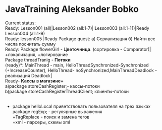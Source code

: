 # JavaTraining Aleksander Bobko
Current status:</br>
Ready: Lesson001 (all)|Lesson002 (all:1-7)| Lesson003 (all:1-11)|Ready Lesson004 (all:1-9)</br>
Ready: lesson005 |Ready Package quest: a) Сериализация б) Найти все числа посчитать сумму</br>
Ready: Package flowerGirl - <b>Цветочница</b>. (сортировка - Comparator)|</br>
+локализация, +логирование 
</br>
Package threadTranig - <b>Потоки</b></br>(ready)*: MainThread - main, HelloThreadSynchronized-Synchronized (+IncreaseCounter), HelloThread- noSynchronized,MainThreadDeadlock - реализация Deadlock|</br>
Ready- <b>Кассы в магазине+</b></br>
a)package storeCashRegister;- кассы-потоки</br>
b)package storeCashRegisterThreadClient; клиенты-потоки</br>
</br>
+ package helloLocal приветствовать пользователя на трех языках</br> 
package regExp; - регулярные выражения</br>
+TagReplace - поиск и замена тегов</br>
+xml - парсеры, схемы xml</br>